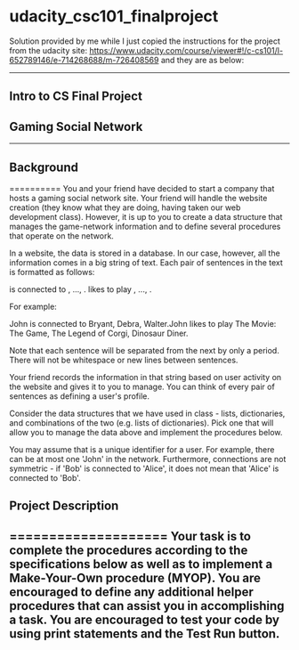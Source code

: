 # udacity_csc101_finalproject
Solution provided by me while
I just copied the instructions for the project from the udacity site:
https://www.udacity.com/course/viewer#!/c-cs101/l-652789146/e-714268688/m-726408569
and they are as below:

 --------------------------- 
## Intro to CS Final Project   
## Gaming Social Network       
 --------------------------- 

## Background
 ==========
 You and your friend have decided to start a company that hosts a gaming
 social network site. Your friend will handle the website creation (they know 
 what they are doing, having taken our web development class). However, it is 
 up to you to create a data structure that manages the game-network information 
 and to define several procedures that operate on the network. 

 In a website, the data is stored in a database. In our case, however, all the 
 information comes in a big string of text. Each pair of sentences in the text 
 is formatted as follows: 
 
 <user> is connected to <user1>, ..., <userM>.<user> likes to play <game1>, ..., <gameN>.

 For example:
 
 John is connected to Bryant, Debra, Walter.John likes to play The Movie: The Game, The Legend of Corgi, Dinosaur Diner.
 
 Note that each sentence will be separated from the next by only a period. There will 
 not be whitespace or new lines between sentences.
 
 Your friend records the information in that string based on user activity on 
 the website and gives it to you to manage. You can think of every pair of
 sentences as defining a user's profile.

 Consider the data structures that we have used in class - lists, dictionaries,
 and combinations of the two (e.g. lists of dictionaries). Pick one that
 will allow you to manage the data above and implement the procedures below. 

 You may assume that <user> is a unique identifier for a user. For example, there
can be at most one 'John' in the network. Furthermore, connections are not 
 symmetric - if 'Bob' is connected to 'Alice', it does not mean that 'Alice' is
 connected to 'Bob'.

## Project Description
 ====================
 Your task is to complete the procedures according to the specifications below
 as well as to implement a Make-Your-Own procedure (MYOP). You are encouraged 
 to define any additional helper procedures that can assist you in accomplishing 
 a task. You are encouraged to test your code by using print statements and the 
 Test Run button. 
 ----------------------------------------------------------------------------- 
